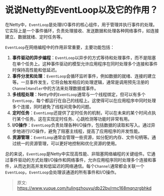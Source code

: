 # 说说Netty的EventLoop以及它的作用？

在Netty中，`EventLoop`是处理I/O事件的核心组件，用于管理并执行事件的处理。它实际上是一个事件循环，负责处理接收、发送数据和处理各种网络事件，如连接建立、数据就绪、定时任务等。

`EventLoop`在网络编程中的作用非常重要，主要功能包括：

1.  **事件驱动的异步编程**：`EventLoop`以异步的方式等待和处理事件，而不是阻塞在单个任务上。这种事件驱动的模型允许应用程序在同时处理多个连接和事件时保持高性能和低延迟。 
2.  **事件分发和处理**：`EventLoop`会循环监听事件，例如数据的就绪、连接的建立等。一旦事件发生，它将会触发相应的处理逻辑，通常是调用预先注册的`ChannelHandler`中的方法来处理数据或事件。 
3.  **多线程处理**：Netty中的`EventLoop`通常与一个线程绑定，但可以有多个`EventLoop`，每个都运行在自己的线程上。这使得可以在应用程序中同时处理多个连接，同时避免了线程间竞争的问题。 
4.  **定时任务**：`EventLoop`还提供了定时任务的机制，可以在未来的某个时间点执行某个任务。这在实现定时任务、心跳检测等功能时非常有用。 
5.  **I/O操作**：`EventLoop`负责处理各种I/O操作，包括数据的读取和写入。通过异步地进行I/O操作，避免了阻塞主线程，提高了应用程序的并发性能。 
6.  **资源管理**：`EventLoop`通常会管理一些资源，如分配的内存、文件句柄等。通过统一的资源管理，可以更好地控制和优化资源的使用。 

总的来说，`EventLoop`是Netty中实现高性能、非阻塞网络编程的关键组件。它通过事件驱动的方式处理I/O操作和网络事件，允许应用程序同时处理多个连接和事件，从而达到高并发和低延迟的网络通信。每个`Channel`通常都会关联一个`EventLoop`，`EventLoop`会处理该通道的所有事件和I/O操作。


> 原文: <https://www.yuque.com/tulingzhouyu/db22bv/rmc168mqnzrgbhkd>